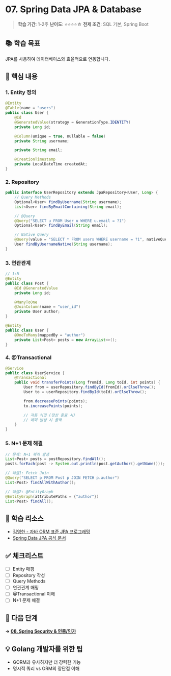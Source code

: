 # 07. Spring Data JPA & Database

> **학습 기간**: 1-2주
> **난이도**: ⭐⭐⭐⭐☆
> **전제 조건**: SQL 기본, Spring Boot

## 📚 학습 목표

JPA를 사용하여 데이터베이스와 효율적으로 연동합니다.

## 🎯 핵심 내용

### 1. Entity 정의
```java
@Entity
@Table(name = "users")
public class User {
    @Id
    @GeneratedValue(strategy = GenerationType.IDENTITY)
    private Long id;

    @Column(unique = true, nullable = false)
    private String username;

    private String email;

    @CreationTimestamp
    private LocalDateTime createdAt;
}
```

### 2. Repository
```java
public interface UserRepository extends JpaRepository<User, Long> {
    // Query Methods
    Optional<User> findByUsername(String username);
    List<User> findByEmailContaining(String email);

    // @Query
    @Query("SELECT u FROM User u WHERE u.email = ?1")
    Optional<User> findByEmail(String email);

    // Native Query
    @Query(value = "SELECT * FROM users WHERE username = ?1", nativeQuery = true)
    User findByUsernameNative(String username);
}
```

### 3. 연관관계
```java
// 1:N
@Entity
public class Post {
    @Id @GeneratedValue
    private Long id;

    @ManyToOne
    @JoinColumn(name = "user_id")
    private User author;
}

@Entity
public class User {
    @OneToMany(mappedBy = "author")
    private List<Post> posts = new ArrayList<>();
}
```

### 4. @Transactional
```java
@Service
public class UserService {
    @Transactional
    public void transferPoints(Long fromId, Long toId, int points) {
        User from = userRepository.findById(fromId).orElseThrow();
        User to = userRepository.findById(toId).orElseThrow();

        from.decreasePoints(points);
        to.increasePoints(points);

        // 자동 커밋 (정상 종료 시)
        // 예외 발생 시 롤백
    }
}
```

### 5. N+1 문제 해결
```java
// 문제: N+1 쿼리 발생
List<Post> posts = postRepository.findAll();
posts.forEach(post -> System.out.println(post.getAuthor().getName())); // N번 쿼리

// 해결1: Fetch Join
@Query("SELECT p FROM Post p JOIN FETCH p.author")
List<Post> findAllWithAuthor();

// 해결2: @EntityGraph
@EntityGraph(attributePaths = {"author"})
List<Post> findAll();
```

## 📖 학습 리소스

- [김영한 - 자바 ORM 표준 JPA 프로그래밍](https://www.inflearn.com/course/ORM-JPA-Basic)
- [Spring Data JPA 공식 문서](https://docs.spring.io/spring-data/jpa/docs/current/reference/html/)

## ✅ 체크리스트

- [ ] Entity 매핑
- [ ] Repository 작성
- [ ] Query Methods
- [ ] 연관관계 매핑
- [ ] @Transactional 이해
- [ ] N+1 문제 해결

## 🚀 다음 단계

**→ [08. Spring Security & 인증/인가](../08-spring-security/)**

## 💡 Golang 개발자를 위한 팁

- GORM과 유사하지만 더 강력한 기능
- 명시적 쿼리 vs ORM의 장단점 이해
